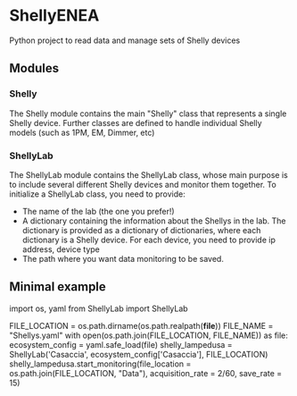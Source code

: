 # ShellyENEA
Python project to read data and manage sets of Shelly devices

## Modules

### Shelly
The Shelly module contains the main "Shelly" class that represents a single Shelly device. Further classes are defined to handle individual Shelly models (such as 1PM, EM, Dimmer, etc)

### ShellyLab
The ShellyLab module contains the ShellyLab class, whose main purpose is to include several different Shelly devices and monitor them together. 
To initialize a ShellyLab class, you need to provide:
- The name of the lab (the one you prefer!)
- A dictionary containing the information about the Shellys in the lab. The dictionary is provided as a dictionary of dictionaries, where each dictionary is a Shelly device. For each device, you need to provide ip address, device type
- The path where you want data monitoring to be saved.

## Minimal example
import os, yaml
from ShellyLab import ShellyLab

FILE_LOCATION = os.path.dirname(os.path.realpath(__file__))
FILE_NAME = "Shellys.yaml"
with open(os.path.join(FILE_LOCATION, FILE_NAME)) as file:
    ecosystem_config = yaml.safe_load(file)
shelly_lampedusa = ShellyLab('Casaccia', ecosystem_config['Casaccia'], FILE_LOCATION)
shelly_lampedusa.start_monitoring(file_location = os.path.join(FILE_LOCATION, "Data"), acquisition_rate = 2/60, save_rate = 15)
